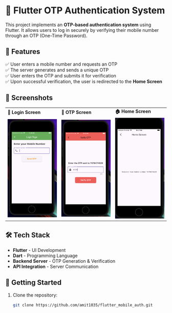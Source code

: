 # 🚀 Flutter OTP Authentication System

This project implements an **OTP-based authentication system** using Flutter. It allows users to log in securely by verifying their mobile number through an OTP (One-Time Password).

## 🔹 Features
✅ User enters a mobile number and requests an OTP  
✅ The server generates and sends a unique OTP  
✅ User enters the OTP and submits it for verification  
✅ Upon successful verification, the user is redirected to the **Home Screen**  

## 📸 Screenshots

<table>
  <tr>
    <td><b>🔐 Login Screen</b></td>
    <td><b>🔢 OTP Screen</b></td>
    <td><b>🏠 Home Screen</b></td>
  </tr>
  <tr>
    <td><img src="assets/images/LoginScreen.png" alt="Login Screen" width="300"></td>
    <td><img src="assets/images/OtpScreen.png" alt="OTP Screen" width="300"></td>
    <td><img src="assets/images/HomeScreen.png" alt="Home Screen" width="300"></td>
  </tr>
</table>

## 🛠️ Tech Stack
- **Flutter** - UI Development  
- **Dart** - Programming Language  
- **Backend Server** - OTP Generation & Verification  
- **API Integration** - Server Communication  

## 🔗 Getting Started
1. Clone the repository:  
   ```bash
   git clone https://github.com/amit1035/flutter_mobile_auth.git
